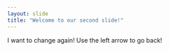 ```yaml
---
layout: slide
title: "Welcome to our second slide!"
---
```

I want to change again!
Use the left arrow to go back!
